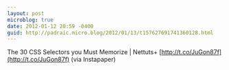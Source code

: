 ```yaml
---
layout: post
microblog: true
date: 2012-01-12 20:59 -0400
guid: http://padraic.micro.blog/2012/01/13/t157627691741360128.html
---
```

The 30 CSS Selectors you Must Memorize | Nettuts+ [http://t.co/JuGon87f](http://t.co/JuGon87f) (via Instapaper)
